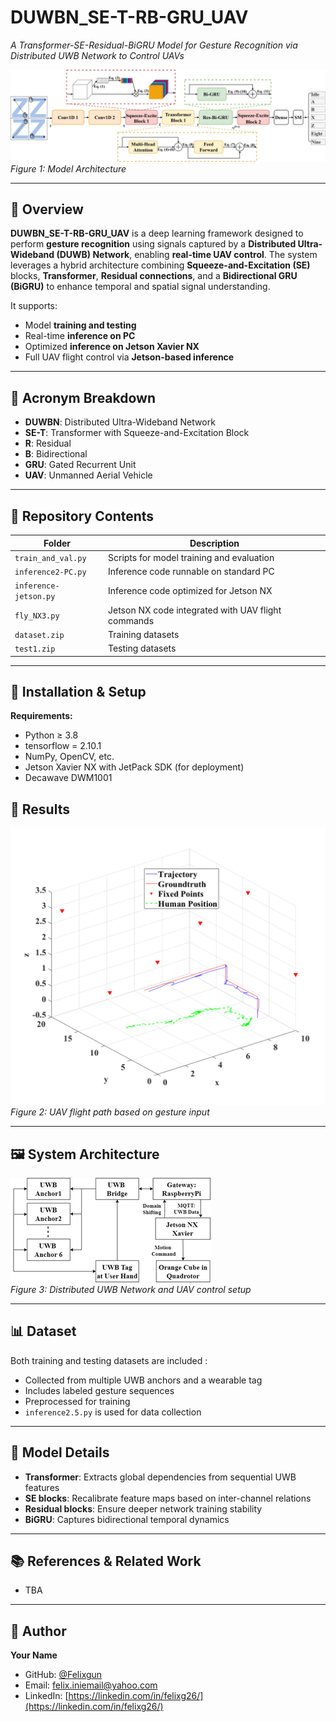 # DUWBN_SE-T-RB-GRU_UAV  
*A Transformer-SE-Residual-BiGRU Model for Gesture Recognition via Distributed UWB Network to Control UAVs*

![Model Architecture](./SE-T-Res-Bi-GRU%20Diagram1.png)  
*Figure 1: Model Architecture*

---

## 📘 Overview

**DUWBN_SE-T-RB-GRU_UAV** is a deep learning framework designed to perform **gesture recognition** using signals captured by a **Distributed Ultra-Wideband (DUWB) Network**, enabling **real-time UAV control**. The system leverages a hybrid architecture combining  **Squeeze-and-Excitation (SE)** blocks, **Transformer**, **Residual connections**, and a **Bidirectional GRU (BiGRU)** to enhance temporal and spatial signal understanding.

It supports:
- Model **training and testing**
- Real-time **inference on PC**
- Optimized **inference on Jetson Xavier NX**
- Full UAV flight control via **Jetson-based inference**

---

## 🧠 Acronym Breakdown

- **DUWBN**: Distributed Ultra-Wideband Network  
- **SE-T**: Transformer with Squeeze-and-Excitation Block
- **R**: Residual  
- **B**: Bidirectional
- **GRU**: Gated Recurrent Unit  
- **UAV**: Unmanned Aerial Vehicle

---

## 📂 Repository Contents

| Folder | Description |
|--------|-------------|
| `train_and_val.py` | Scripts for model training and evaluation |
| `inference2-PC.py` | Inference code runnable on standard PC |
| `inference-jetson.py` | Inference code optimized for Jetson NX |
| `fly_NX3.py` | Jetson NX code integrated with UAV flight commands |
| `dataset.zip` | Training datasets |
| `test1.zip` | Testing datasets |

---

## 🔧 Installation & Setup

**Requirements:**
- Python ≥ 3.8
- tensorflow = 2.10.1
- NumPy, OpenCV, etc.
- Jetson Xavier NX with JetPack SDK (for deployment)
- Decawave DWM1001




## 🧪 Results

![Flight Result](./flight-path.png)  
*Figure 2: UAV flight path based on gesture input*

---

## 🖼️ System Architecture

![System Setup](./System_diagram.png)  
*Figure 3: Distributed UWB Network and UAV control setup*

---

## 📊 Dataset

Both training and testing datasets are included :
- Collected from multiple UWB anchors and a wearable tag  
- Includes labeled gesture sequences  
- Preprocessed for training
- `inference2.5.py` is used for data collection

---

## 🔬 Model Details

- **Transformer**: Extracts global dependencies from sequential UWB features  
- **SE blocks**: Recalibrate feature maps based on inter-channel relations  
- **Residual blocks**: Ensure deeper network training stability  
- **BiGRU**: Captures bidirectional temporal dynamics

---

## 📚 References & Related Work

- TBA

---

## 👤 Author

**Your Name**  
- GitHub: [@Felixgun](https://github.com/Felixgun)  
- Email: felix.iniemail@yahoo.com  
- LinkedIn: [https://linkedin.com/in/felixg26/](https://linkedin.com/in/felixg26/)


